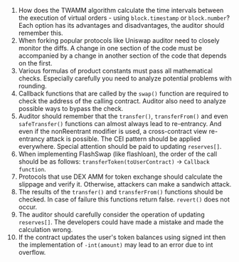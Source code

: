 1. How does the TWAMM algorithm calculate the time intervals between the execution of virtual orders - using `block.timestamp` or `block.number`? Each option has its advantages and disadvantages, the auditor should remember this.
2. When forking popular protocols like Uniswap auditor need to closely monitor the diffs. A change in one section of the code must be accompanied by a change in another section of the code that depends on the first.
3. Various formulas of product constants must pass all mathematical checks. Especially carefully you need to analyze potential problems with rounding.
4. Callback functions that are called by the `swap()` function are required to check the address of the calling contract. Auditor also need to analyze possible ways to bypass the check.
5. Auditor should remember that the `transfer()`, `transferFrom()` and even `safeTransfer()` functions can almost always lead to re-entrancy. And even if the nonReentrant modifier is used, a cross-contract view re-entrancy attack is possible. The CEI pattern should be applied everywhere. Special attention should be paid to updating `reserves[]`.
6. When implementing FlashSwap (like flashloan), the order of the call should be as follows: `transferToken(toUserContract)` → `Callback function`.
7. Protocols that use DEX AMM for token exchange should calculate the slippage and verify it. Otherwise, attackers can make a sandwich attack.
8. The results of the `transfer()` and `transferFrom()` functions should be checked. In case of failure this functions return false. `revert()` does not occur.
9. The auditor should carefully consider the operation of updating `reserves[]`. The developers could have made a mistake and made the calculation wrong.
10. If the contract updates the user's token balances using signed int then the implementation of `-int(amount)` may lead to an error due to int overflow.